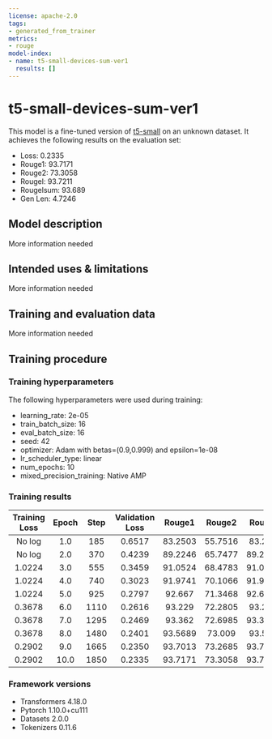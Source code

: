 ```yaml
---
license: apache-2.0
tags:
- generated_from_trainer
metrics:
- rouge
model-index:
- name: t5-small-devices-sum-ver1
  results: []
---
```


<!-- This model card has been generated automatically according to the information the Trainer had access to. You
should probably proofread and complete it, then remove this comment. -->

# t5-small-devices-sum-ver1

This model is a fine-tuned version of [t5-small](https://huggingface.co/t5-small) on an unknown dataset.
It achieves the following results on the evaluation set:
- Loss: 0.2335
- Rouge1: 93.7171
- Rouge2: 73.3058
- Rougel: 93.7211
- Rougelsum: 93.689
- Gen Len: 4.7246

## Model description

More information needed

## Intended uses & limitations

More information needed

## Training and evaluation data

More information needed

## Training procedure

### Training hyperparameters

The following hyperparameters were used during training:
- learning_rate: 2e-05
- train_batch_size: 16
- eval_batch_size: 16
- seed: 42
- optimizer: Adam with betas=(0.9,0.999) and epsilon=1e-08
- lr_scheduler_type: linear
- num_epochs: 10
- mixed_precision_training: Native AMP

### Training results

| Training Loss | Epoch | Step | Validation Loss | Rouge1  | Rouge2  | Rougel  | Rougelsum | Gen Len |
|:-------------:|:-----:|:----:|:---------------:|:-------:|:-------:|:-------:|:---------:|:-------:|
| No log        | 1.0   | 185  | 0.6517          | 83.2503 | 55.7516 | 83.254  | 83.2722   | 4.4729  |
| No log        | 2.0   | 370  | 0.4239          | 89.2246 | 65.7477 | 89.2223 | 89.2288   | 4.5575  |
| 1.0224        | 3.0   | 555  | 0.3459          | 91.0524 | 68.4783 | 91.0222 | 91.0312   | 4.6685  |
| 1.0224        | 4.0   | 740  | 0.3023          | 91.9741 | 70.1066 | 91.9886 | 91.9525   | 4.6549  |
| 1.0224        | 5.0   | 925  | 0.2797          | 92.667  | 71.3468 | 92.6706 | 92.6611   | 4.6969  |
| 0.3678        | 6.0   | 1110 | 0.2616          | 93.229  | 72.2805 | 93.222  | 93.1935   | 4.7179  |
| 0.3678        | 7.0   | 1295 | 0.2469          | 93.362  | 72.6985 | 93.3651 | 93.3294   | 4.7111  |
| 0.3678        | 8.0   | 1480 | 0.2401          | 93.5689 | 73.009  | 93.582  | 93.5377   | 4.7192  |
| 0.2902        | 9.0   | 1665 | 0.2350          | 93.7013 | 73.2685 | 93.7256 | 93.684    | 4.724   |
| 0.2902        | 10.0  | 1850 | 0.2335          | 93.7171 | 73.3058 | 93.7211 | 93.689    | 4.7246  |


### Framework versions

- Transformers 4.18.0
- Pytorch 1.10.0+cu111
- Datasets 2.0.0
- Tokenizers 0.11.6
